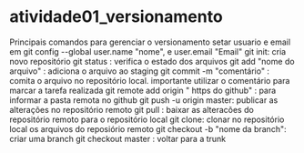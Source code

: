 # atividade01_versionamento
Principais comandos para gerenciar o versionamento
setar usuario e email em git config  --global user.name "nome", e user.email "Email"
git init: cria novo repositório
git status : verifica o estado dos arquivos
git add "nome do arquivo" : adiciona o arquivo ao staging
git commit -m "comentário" : comita o arquivo no repositório local. importante utilizar o comentário para marcar a tarefa realizada
git remote add origin " https do github" : para informar a pasta remota no github
git push -u origin master: publicar as alterações no repositório remoto 
git pull : baixar as alteracões do repositório remoto para o repositório local
git clone: clonar no repositório local os arquivos do reposiório remoto
git checkout -b "nome da branch": criar uma branch
git checkout master : voltar para a trunk
